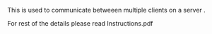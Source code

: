 This is used to communicate betweeen multiple clients on a server . 

For rest of the details please read Instructions.pdf
